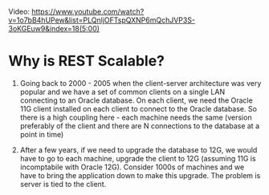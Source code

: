 Video: https://www.youtube.com/watch?v=1o7bB4hUPew&list=PLQnljOFTspQXNP6mQchJVP3S-3oKGEuw9&index=18(5:00)

# Why is REST Scalable?


1. Going back to 2000 - 2005 when the client-server architecture was very popular and we have a set of common clients on a single LAN connecting to an Oracle database. On each client, we need the Oracle 11G client installed on each client to connect to the Oracle database. So there is a high coupling here - each machine needs the same (version preferably of the client and there are N connections to the database at a point in time)

2. After a few years, if we need to upgrade the database to 12G, we would have to go to each machine, upgrade the client to 12G (assuming 11G is incomptabile with Oracle 12G). Consider 1000s of machines and we have to bring the application down to make this upgrade. The problem is server is tied to the client.